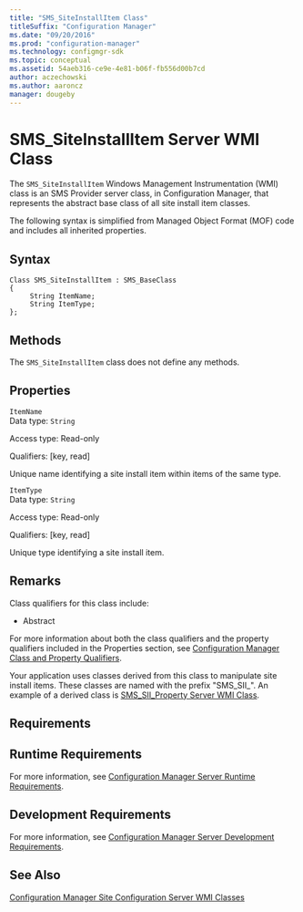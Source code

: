 ```yaml
---
title: "SMS_SiteInstallItem Class"
titleSuffix: "Configuration Manager"
ms.date: "09/20/2016"
ms.prod: "configuration-manager"
ms.technology: configmgr-sdk
ms.topic: conceptual
ms.assetid: 54aeb316-ce9e-4e81-b06f-fb556d00b7cd
author: aczechowski
ms.author: aaroncz
manager: dougeby
---
```

# SMS_SiteInstallItem Server WMI Class
The `SMS_SiteInstallItem` Windows Management Instrumentation (WMI) class is an SMS Provider server class, in Configuration Manager, that represents the abstract base class of all site install item classes.  

 The following syntax is simplified from Managed Object Format (MOF) code and includes all inherited properties.  

## Syntax  

```  
Class SMS_SiteInstallItem : SMS_BaseClass   
{  
     String ItemName;  
     String ItemType;  
};  
```  

## Methods  
 The `SMS_SiteInstallItem` class does not define any methods.  

## Properties  
 `ItemName`  
 Data type: `String`  

 Access type: Read-only  

 Qualifiers: [key, read]  

 Unique name identifying a site install item within items of the same type.  

 `ItemType`  
 Data type: `String`  

 Access type: Read-only  

 Qualifiers: [key, read]  

 Unique type identifying a site install item.  

## Remarks  
 Class qualifiers for this class include:  

-   Abstract  

 For more information about both the class qualifiers and the property qualifiers included in the Properties section, see [Configuration Manager Class and Property Qualifiers](../../../../../develop/reference/misc/class-and-property-qualifiers.md).  

 Your application uses classes derived from this class to manipulate site install items. These classes are named with the prefix "SMS_SII_". An example of a derived class is [SMS_SII_Property Server WMI Class](../../../../../develop/reference/core/servers/configure/sms_sii_property-server-wmi-class.md).  

## Requirements  

## Runtime Requirements  
 For more information, see [Configuration Manager Server Runtime Requirements](../../../../../develop/core/reqs/server-runtime-requirements.md).  

## Development Requirements  
 For more information, see [Configuration Manager Server Development Requirements](../../../../../develop/core/reqs/server-development-requirements.md).  

## See Also  
 [Configuration Manager Site Configuration Server WMI Classes](../../../../../develop/reference/core/servers/configure/site-configuration-server-wmi-classes.md)
